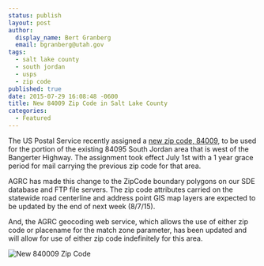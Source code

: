 ```yaml
---
status: publish
layout: post
author:
  display_name: Bert Granberg
  email: bgranberg@utah.gov
tags:
  - salt lake county
  - south jordan
  - usps
  - zip code
published: true
date: 2015-07-29 16:08:48 -0600
title: New 84009 Zip Code in Salt Lake County
categories:
  - Featured
---
```

<p>The US Postal Service recently assigned a <a href="http://about.usps.com/news/state-releases/ut/2015/ut_2015_0522.htm">new zip code, 84009</a>, to be used for the portion of the existing 84095 South Jordan area that is west of the Bangerter Highway. The assignment took effect July 1st with a 1 year grace period for mail carrying the previous zip code for that area.</p>
<p>AGRC has made this change to the ZipCode boundary polygons on our SDE database and FTP file servers. The zip code attributes carried on the statewide road centerline and address point GIS map layers are expected to be updated by the end of next week (8/7/15).</p>
<p>And, the AGRC geocoding web service, which allows the use of either zip code or placename for the match zone parameter, has been updated and will allow for use of either zip code indefinitely for this area.</p>
<p><img src="http://about.usps.com/news/state-releases/ut/2015/images/ut_2015_0522.png" alt="New 840009 Zip Code" /></p>
